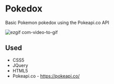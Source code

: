 # Pokedox
Basic Pokemon pokedox using the Pokeapi.co API

![ezgif com-video-to-gif](https://user-images.githubusercontent.com/26069518/53399582-df2f0880-3971-11e9-9cf4-99c3680cd213.gif)

## Used
- CSS5
- JQuery
- HTML5
- Pokeapi.co - https://pokeapi.co/
